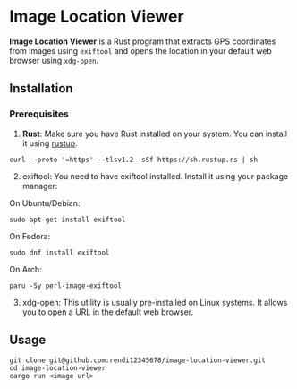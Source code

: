 # Image Location Viewer

**Image Location Viewer** is a Rust program that extracts GPS coordinates from images using `exiftool` and opens the location in your default web browser using `xdg-open`.

## Installation

### Prerequisites

1. **Rust**: Make sure you have Rust installed on your system. You can install it using [rustup](https://rustup.rs/).

```
curl --proto '=https' --tlsv1.2 -sSf https://sh.rustup.rs | sh
```

2. exiftool: You need to have exiftool installed. Install it using your package manager:

On Ubuntu/Debian:

```
sudo apt-get install exiftool
```

On Fedora:

```
sudo dnf install exiftool
```

On Arch:

```
paru -Sy perl-image-exiftool
```

3. xdg-open: This utility is usually pre-installed on Linux systems. It allows you to open a URL in the default web browser.

## Usage

```
git clone git@github.com:rendi12345678/image-location-viewer.git
cd image-location-viewer
cargo run <image url>

```

